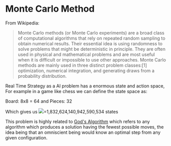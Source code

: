 # Monte Carlo Method
From Wikipedia:
> Monte Carlo methods (or Monte Carlo experiments) are a broad class of computational algorithms that rely on repeated random sampling to obtain numerical results. Their essential idea is using randomness to solve problems that might be deterministic in principle. They are often used in physical and mathematical problems and are most useful when it is difficult or impossible to use other approaches. Monte Carlo methods are mainly used in three distinct problem classes:[1] optimization, numerical integration, and generating draws from a probability distribution.

Real Time Strategy as a AI problem has a enormous state and action space, For example in a game like chess we can define the state space as:

Board: 8x8 = 64 and Pieces: 32

Which gives us  ![](https://wik92733c1bff9c70c0e5d298b4f)=1,832,624,140,942,590,534 states

This problem is highly related to
[God's Algorithm](https://en.wikipedia.org/wiki/God%27s_algorithm) which refers to any algorithm which produces a solution having the fewest possible moves, the idea being that an omniscient being would know an optimal step from any given configuration.